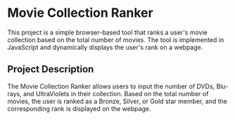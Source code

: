 # Movie Collection Ranker

This project is a simple browser-based tool that ranks a user's movie collection based on the total number of movies. The tool is implemented in JavaScript and dynamically displays the user's rank on a webpage.

## Project Description

The Movie Collection Ranker allows users to input the number of DVDs, Blu-rays, and UltraViolets in their collection. Based on the total number of movies, the user is ranked as a Bronze, Silver, or Gold star member, and the corresponding rank is displayed on the webpage.
